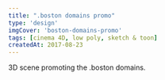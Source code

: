 ```yaml
---
title: ".boston domains promo"
type: 'design'
imgCover: 'boston-domains-promo'
tags: [cinema 4D, low poly, sketch & toon]
createdAt: 2017-08-23
---
```

3D scene promoting the .boston domains.
<!--more-->